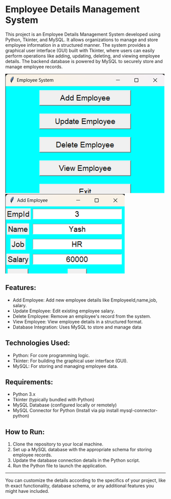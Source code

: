 # Employee Details Management System

This project is an Employee Details Management System developed using Python, Tkinter, and MySQL. It allows organizations to manage 
and store employee information in a structured manner. The system provides a graphical user interface (GUI) built with Tkinter,
where users can easily perform operations like adding, updating, deleting, and viewing employee details. The backend database is 
powered by MySQL to securely store and manage employee records.

<p align='left'>
  <img src="https://github.com/Pavankumarchittiprolu/Python-projects/blob/main/emp_system/Employee%20System.png">
  <img src="https://github.com/Pavankumarchittiprolu/Python-projects/blob/main/emp_system/Add%20Employee.png">
  </p>

## Features:
<ul>
 <li>Add Employee: Add new employee details like EmployeeId,name,job, salary.</li>
  <li>Update Employee: Edit existing employee salary.</li>
  <li>Delete Employee: Remove an employee's record from the system.</li>
  <li>View Employee: View employee details in a structured format.</li>
  <li>Database Integration: Uses MySQL to store and manage data</li>
</ul>

## Technologies Used:
<ul>
  <li>Python: For core programming logic.</li>
  <li>Tkinter: For building the graphical user interface (GUI).</li>
  <li>MySQL: For storing and managing employee data.</li>
</ul>

## Requirements:
<ul>
  <li>Python 3.x</li>
  <li>Tkinter (typically bundled with Python)</li>
  <li>MySQL Database (configured locally or remotely)</li>
  <li>MySQL Connector for Python (Install via pip install mysql-connector-python)</li>
</ul>

## How to Run:

1. Clone the repository to your local machine.
2. Set up a MySQL database with the appropriate schema for storing employee records.
3. Update the database connection details in the Python script.
4. Run the Python file to launch the application.

<hr>

You can customize the details according to the specifics of your project, like th exact
functionality, database schema, or any additional features you might have included.



